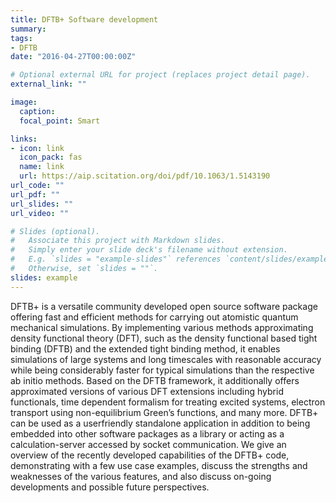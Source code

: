 ```yaml
---
title: DFTB+ Software development 
summary: 
tags:
- DFTB
date: "2016-04-27T00:00:00Z"

# Optional external URL for project (replaces project detail page).
external_link: ""

image:
  caption: 
  focal_point: Smart

links:
- icon: link
  icon_pack: fas
  name: link
  url: https://aip.scitation.org/doi/pdf/10.1063/1.5143190
url_code: ""
url_pdf: ""
url_slides: ""
url_video: ""

# Slides (optional).
#   Associate this project with Markdown slides.
#   Simply enter your slide deck's filename without extension.
#   E.g. `slides = "example-slides"` references `content/slides/example-slides.md`.
#   Otherwise, set `slides = ""`.
slides: example
---
```

DFTB+ is a versatile community developed open source software package offering fast and efficient methods for carrying out atomistic quantum mechanical simulations. By implementing various methods approximating density functional theory (DFT), such as the density functional based tight binding (DFTB) and the extended tight binding method, it enables simulations of large systems and long timescales with reasonable accuracy while being considerably faster for typical simulations than the respective ab initio methods. Based on the DFTB framework, it additionally offers approximated versions of various DFT extensions including hybrid functionals, time dependent formalism for treating excited systems, electron transport using non-equilibrium Green’s functions, and many more. DFTB+ can be used as a userfriendly standalone application in addition to being embedded into other software packages as a library or acting as a calculation-server accessed by socket  communication. We give an overview of the recently developed capabilities of the DFTB+ code, demonstrating with a few use case examples, discuss the strengths and weaknesses of the various features, and also discuss on-going developments and possible future perspectives.
